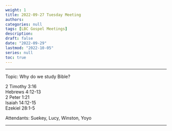 ```yaml
---
weight: 1
title: 2022-09-27 Tuesday Meeting
authors:
categories: null
tags: [LBC Gospel Meetings]
description: 
draft: false
date: "2022-09-29"
lastmod: "2022-10-05"
series: null
toc: true
---
```


<!--more-->
---
Topic:  Why do we study Bible?  

2 Timothy 3:16  
Hebrews 4:12-13  
2 Peter 1:21  
Isaiah 14:12-15  
Ezekiel 28:1-5  


Attendants: Suekey, Lucy, Winston, Yoyo


---


